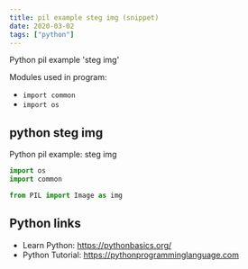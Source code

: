 ```yaml
---
title: pil example steg img (snippet)
date: 2020-03-02
tags: ["python"]
---
```

Python pil example 'steg img'


Modules used in program: 
* `import common`
* `import os`

## python steg img

Python pil example: steg img

```python
import os
import common

from PIL import Image as img

```

## Python links

- Learn Python: https://pythonbasics.org/
- Python Tutorial: https://pythonprogramminglanguage.com
